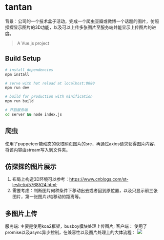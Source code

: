 # tantan
背景：公司的一个技术盒子活动，完成一个爬虫豆瓣或微博一个话题的图片，仿照探探显示图片的3D功能，以及可以上传多张图片至服务端并能显示上传图片的进度。
> A Vue.js project

## Build Setup

``` bash
# install dependencies
npm install

# serve with hot reload at localhost:8080
npm run dev

# build for production with minification
npm run build

# 开启服务端
cd server && node index.js
```
## 爬虫
使用了puppeteer能动态的获取网页图片的src，再通过axios请求获得图片内容，将该内容由stream写入到文件夹。
## 仿探探的图片展示
1. 布局上构造3D环境可以参考：https://www.cnblogs.com/st-leslie/p/5768524.html;
2. 需要考虑：判断图片何种条件下移动出去或者回到原位置，以及只显示前三张图片，第一张图片z轴移动的距离等。

## 多图片上传

服务端: 主要是使用koa2框架，busboy模块处理上传图片;
客户端： 使用了promise以及async异步控制，在兼容性以及图片处理上的大体流程：
<img src='https://segmentfault.com/img/bVQgvh?w=1132&h=1256'>
